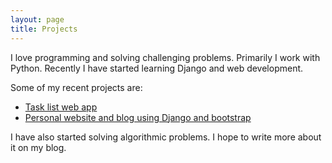 ```yaml
---
layout: page
title: Projects
---
```


I love programming and solving challenging problems. Primarily I work with Python. Recently I have started learning Django and web development. 

Some of my recent projects are:

* [Task list web app](https://github.com/pattu777/TaskList)
* [Personal website and blog using Django and bootstrap](https://github.com/pattu777/MySite)

I have also started solving algorithmic problems. I hope to write more about it on my blog.
 

